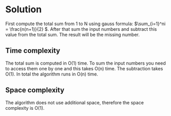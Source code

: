 # Solution

First compute the total sum from 1 to N using gauss formula: $\sum_{i=1}^ni = \frac{n(n+1)}{2} $. After that sum the input numbers and subtract this value from the total sum. The result will be the missing number.

## Time complexity

The total sum is computed in O(1) time. To sum the input numbers you need to access them one by one and this takes O(n) time. The subtraction takes O(1). In total the algorithm runs in O(n) time. 

## Space complexity

The algorithm does not use additional space, therefore the space complexity is O(1).

